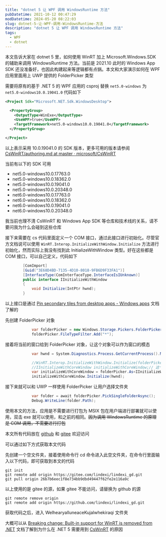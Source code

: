 ```yaml
---
title: "dotnet 5 让 WPF 调用 WindowsRuntime 方法"
pubDatetime: 2021-10-12 00:47:29
modDatetime: 2024-05-20 08:22:03
slug: dotnet-5-让-WPF-调用-WindowsRuntime-方法
description: "dotnet 5 让 WPF 调用 WindowsRuntime 方法"
tags:
  - WPF
  - dotnet
---
```





本文告诉大家在 dotnet 5 里，如何使用 WinRT 加上 Microsoft.Windows.SDK 的辅助来调用 WindowsRuntime 方法。当前是 2021.10 此时的 Windows App SDK 还没准备好，也因此构建起来等逻辑都有点锅。本文和大家演示如何在 WPF 应用里面用上 UWP 提供的 FolderPicker 类型

<!--more-->


<!-- CreateTime:2021/10/12 8:47:29 -->

<!-- 发布 -->

需要将原有的基于 .NET 5 的 WPF 应用的 csproj 替换 `net5.0-windows` 为 `net5.0-windows10.0.19041.0` 代码如下

```xml
<Project Sdk="Microsoft.NET.Sdk.WindowsDesktop">

  <PropertyGroup>
    <OutputType>WinExe</OutputType>
    <UseWPF>true</UseWPF>
    <TargetFramework>net5.0-windows10.0.19041.0</TargetFramework>
  </PropertyGroup>

</Project>
```

以上表示采用 10.0.19041.0 的 SDK 版本，更多可用的版本请参阅 [CsWinRT/authoring.md at master · microsoft/CsWinRT](https://github.com/microsoft/CsWinRT/blob/master/docs/authoring.md )

当前有以下的 SDK 可用

- net5.0-windows10.0.17763.0
- net5.0-windows10.0.18362.0
- net5.0-windows10.0.19041.0
- net5.0-windows10.0.20348.0
- net6.0-windows10.0.17763.0
- net6.0-windows10.0.18362.0
- net6.0-windows10.0.19041.0
- net6.0-windows10.0.20348.0

我当前也理不清 CsWinRT 和 Windows App SDK 等仓库和技术线的关系，请不要问我为什么会碰到这些仓库

接下来需要在 cs 代码里面定义一个 COM 接口，通过此接口进行初始化。尽管官方文档说可以使用 `WinRT.Interop.InitializeWithWindow.Initialize` 方法进行初始化，然而实际上我没有找到此 InitializeWithWindow 类型。好在这些都是 COM 接口，可以自己定义，代码如下

```csharp
        [ComImport]
        [Guid("3E68D4BD-7135-4D10-8018-9FB6D9F33FA1")]
        [InterfaceType(ComInterfaceType.InterfaceIsIUnknown)]
        public interface IInitializeWithWindow
        {
            void Initialize(IntPtr hwnd);
        }
```

以上接口是通过 [Pin secondary tiles from desktop apps - Windows apps](https://docs.microsoft.com/en-us/windows/apps/design/shell/tiles-and-notifications/secondary-tiles-desktop-pinning?WT.mc_id=WD-MVP-5003260 ) 文档了解的

先创建 FolderPicker 对象

```csharp
            var folderPicker = new Windows.Storage.Pickers.FolderPicker();
            folderPicker.FileTypeFilter.Add("*");
```

接着将当前的窗口给到 FolderPicker 对象，让这个对象可以作为窗口的模态

```csharp
            var hwnd = System.Diagnostics.Process.GetCurrentProcess().MainWindowHandle; //WinRT.Interop.WindowNative.GetWindowHandle(this);

            //WinRT.Interop.InitializeWithWindow.Initialize(folderPicker, hwnd);
            //IInitializeWithCoreWindow initializeWithCoreWindow;// 这个不能使用
            var initializeWithCoreWindow = folderPicker.As<IInitializeWithWindow>();
            initializeWithCoreWindow.Initialize(hwnd);
```

接下来就可以和 UWP 一样使用 FolderPicker 让用户选择文件夹

```csharp
            var folder = await folderPicker.PickSingleFolderAsync();
            Debug.WriteLine(folder.Path);
```

使用本文的方法，应用是不需要进行打包为 MSIX 包在用户端进行部署就可以使用，双击 exe 就可以使用，和之前的相同。~~因为调用 WindowsRuntime 的原理是 COM 调用，不需要进行打包~~

本文所有代码放在 [github](https://github.com/lindexi/lindexi_gd/tree/26b7b6eec1f8e734bb9dbd49447f62fe2e116a9c/WelhearyalluneaceKujalwhekiraqi) 和 [gitee](https://gitee.com/lindexi/lindexi_gd/tree/26b7b6eec1f8e734bb9dbd49447f62fe2e116a9c/WelhearyalluneaceKujalwhekiraqi) 欢迎访问

可以通过如下方式获取本文代码

先创建一个空文件夹，接着使用命令行 cd 命令进入此空文件夹，在命令行里面输入以下代码，即可获取到本文的代码

```
git init
git remote add origin https://gitee.com/lindexi/lindexi_gd.git
git pull origin 26b7b6eec1f8e734bb9dbd49447f62fe2e116a9c
```

以上使用的是 gitee 的源，如果 gitee 不能访问，请替换为 github 的源

```
git remote remove origin
git remote add origin https://github.com/lindexi/lindexi_gd.git
```

获取代码之后，进入 WelhearyalluneaceKujalwhekiraqi 文件夹

大概可以从 [Breaking change: Built-in support for WinRT is removed from .NET](https://docs.microsoft.com/en-us/dotnet/core/compatibility/interop/5.0/built-in-support-for-winrt-removed ) 文档了解到为什么在 .NET 5 需要用到 [CsWinRT](https://github.com/microsoft/CsWinRT ) 的原因

